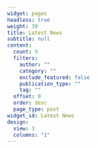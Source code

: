 ```yaml
---
widget: pages
headless: true
weight: 30
title: Latest News
subtitle: null
content:
  count: 5
  filters:
    author: ""
    category: ""
    exclude_featured: false
    publication_type: ""
    tag: ""
  offset: 0
  order: desc
  page_type: post
widget_id: Latest News
design:
  view: 3
  columns: "1"
---
```

